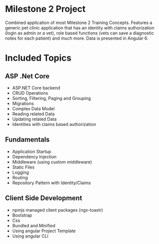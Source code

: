 # Milestone 2 Project
Combined application of most Milestone 2 Training Concepts. Features a generic pet clinic application that has an identity with claims authorization (login as admin or a vet), role based functions (vets can save a diagnostic notes for each patient) and much more. Data is presented in Angular 6.
# Included Topics
## ASP .Net Core
- ASP.NET Core backend
- CRUD Operations
- Sorting, Filtering, Paging and Grouping
- Migrations
- Complex Data Model
- Reading related Data
- Updating related Data
- Identities with claims based authorization
## Fundamentals
- Application Startup
- Dependency Injection
- Middleware (using custom middleware)
- Static Files
- Logging
- Routing
- Repository Pattern with Identity/Claims
## Client Side Development
- npmjs managed client packages (ngx-toastr)
- Bootstrap
- Css
- Bundled and Minified
- Using angular Project Template
- Using angular CLI
